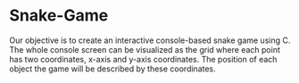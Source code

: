 # Snake-Game
Our objective is to create an interactive console-based snake game using C. The whole console screen can be visualized as the grid where each point has two coordinates, x-axis and y-axis coordinates. The position of each object the game will be described by these coordinates. 
